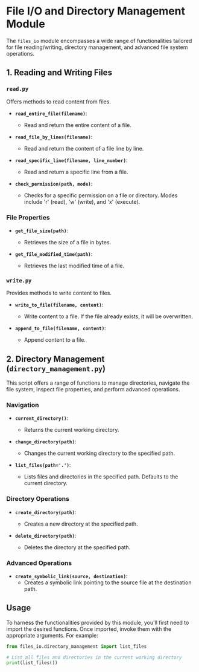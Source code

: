 # File I/O and Directory Management Module

The `files_io` module encompasses a wide range of functionalities tailored for file reading/writing, directory management, and advanced file system operations.

## 1. Reading and Writing Files

### `read.py`

Offers methods to read content from files.

- **`read_entire_file(filename)`**:
    - Read and return the entire content of a file.
  
- **`read_file_by_lines(filename)`**:
    - Read and return the content of a file line by line.
  
- **`read_specific_line(filename, line_number)`**:
    - Read and return a specific line from a file.
  
- **`check_permission(path, mode)`**:
    - Checks for a specific permission on a file or directory. Modes include 'r' (read), 'w' (write), and 'x' (execute).

### File Properties

- **`get_file_size(path)`**:
    - Retrieves the size of a file in bytes.
  
- **`get_file_modified_time(path)`**:
    - Retrieves the last modified time of a file.

### `write.py`

Provides methods to write content to files.

- **`write_to_file(filename, content)`**:
    - Write content to a file. If the file already exists, it will be overwritten.
  
- **`append_to_file(filename, content)`**:
    - Append content to a file.

## 2. Directory Management (`directory_management.py`)

This script offers a range of functions to manage directories, navigate the file system, inspect file properties, and perform advanced operations.

### Navigation

- **`current_directory()`**:
    - Returns the current working directory.
  
- **`change_directory(path)`**:
    - Changes the current working directory to the specified path.
  
- **`list_files(path='.')`**:
    - Lists files and directories in the specified path. Defaults to the current directory.

### Directory Operations

- **`create_directory(path)`**:
    - Creates a new directory at the specified path.
  
- **`delete_directory(path)`**:
    - Deletes the directory at the specified path.


### Advanced Operations

- **`create_symbolic_link(source, destination)`**:
    - Creates a symbolic link pointing to the source file at the destination path.

## Usage

To harness the functionalities provided by this module, you'll first need to import the desired functions. Once imported, invoke them with the appropriate arguments. For example:

```python
from files_io.directory_management import list_files

# List all files and directories in the current working directory
print(list_files())
